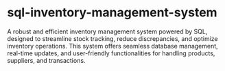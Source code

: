 # sql-inventory-management-system
A robust and efficient inventory management system powered by SQL, designed to streamline stock tracking, reduce discrepancies, and optimize inventory operations. This system offers seamless database management, real-time updates, and user-friendly functionalities for handling products, suppliers, and transactions.







